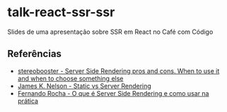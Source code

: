 # talk-react-ssr-ssr

Slides de uma apresentação sobre SSR em React no Café com Código

## Referências

- [stereobooster - Server Side Rendering pros and cons. When to use it and when to choose something else](https://dev.to/stereobooster/server-side-rendering-or-ssr-what-is-it-for-and-when-to-use-it-2cpg)
- [James K. Nelson - Static vs Server Rendering](https://frontarm.com/james-k-nelson/static-vs-server-rendering/)
- [Fernando Rocha - O que é Server Side Rendering e como usar na prática](https://medium.com/techbloghotmart/o-que-%C3%A9-server-side-rendering-e-como-usar-na-pr%C3%A1tica-a840d76a6dca)
